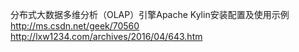 分布式大数据多维分析（OLAP）引擎Apache Kylin安装配置及使用示例</br>
http://ms.csdn.net/geek/70560</br>
http://lxw1234.com/archives/2016/04/643.htm</br>

